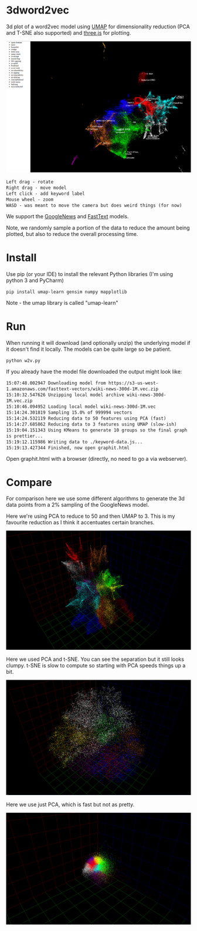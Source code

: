 # 3dword2vec
3d plot of a word2vec model using [UMAP](https://umap-learn.readthedocs.io/en/latest/) for dimensionality reduction (PCA and T-SNE also supported) and [three.js](https://threejs.org/) for plotting.

 ![Screenshot](screenshot.png)

    Left drag - rotate
    Right drag - move model
    Left click - add keyword label
    Mouse wheel - zoom
    WASD - was meant to move the camera but does weird things (for now)

We support the [GoogleNews](https://code.google.com/archive/p/word2vec/) and [FastText](https://fasttext.cc/docs/en/english-vectors.html) models.

Note, we randomly sample a portion of the data to reduce the amount being plotted, but also to reduce the overall processing time.

# Install
Use pip (or your IDE) to install the relevant Python libraries (I'm using python 3 and PyCharm)

    pip install umap-learn gensim numpy mapplotlib

Note - the umap library is called "umap-learn"

# Run
When running it will download (and optionally unzip) the underlying model if it doesn't find it locally. The models can be quite large so be patient.

    python w2v.py

If you already have the model file downloaded the output might look like:

    15:07:48.002947 Downloading model from https://s3-us-west-1.amazonaws.com/fasttext-vectors/wiki-news-300d-1M.vec.zip
    15:10:32.547626 Unzipping local model archive wiki-news-300d-1M.vec.zip
    15:10:46.094952 Loading local model wiki-news-300d-1M.vec
    15:14:24.301819 Sampling 15.0% of 999994 vectors
    15:14:24.532119 Reducing data to 50 features using PCA (fast)
    15:14:27.685862 Reducing data to 3 features using UMAP (slow-ish)
    15:19:04.151343 Using KMeans to generate 10 groups so the final graph is prettier...
    15:19:12.115986 Writing data to ./keyword-data.js...
    15:19:13.427344 Finished, now open graphit.html

Open graphit.html with a browser (directly, no need to go a via webserver).

# Compare
For comparison here we use some different algorithms to generate the 3d data points from a 2% sampling of the GoogleNews model.

Here we're using PCA to reduce to 50 and then UMAP to 3. This is my favourite reduction as I think it accentuates certain branches.

 ![UMAP Plot](pca-umap.png)

Here we used PCA and t-SNE. You can see the separation but it still looks clumpy. t-SNE is slow to compute so starting with PCA speeds things up a bit.

  ![PCA + t-SNE plot](pca-tsne.png)

Here we use just PCA, which is fast but not as pretty.

  ![PCA plot](pca.png)


